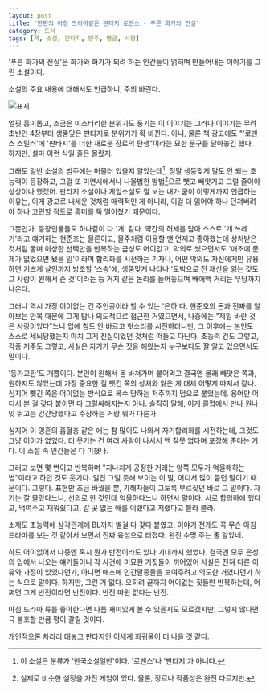 ```yaml
---
layout: post
title: "한편의 아침 드라마같은 판타지 로맨스 - 푸른 화가의 진실"
category: 도서
tags: [책, 소설, 판타지, 방주, 별글, 서평]
---
```


'푸른 화가의 진실'은 화가와 화가가 되려 하는 인간들이 얽히며 만들어내는 이야기를 그린 소설이다.

<div class="im im-warning">
소설의 주요 내용에 대해서도 언급하니, 주의 바란다.
</div>

![표지](https://lh3.googleusercontent.com/-odhxdMhiFZk/WZcnZKeUoaI/AAAAAAAAWSo/6vPyC24A7ngD0cqa2Em6IuZ2iKxDtrPlgCE0YBhgL/s480/truth-of-the-blue-painter-book.jpg)

얼핏 흥미롭고, 조금은 미스터리한 분위기도 풍기는 이 이야기는
그러나 이야기는 무려 초반인 4장부터 생뚱맞은 판타지로 분위기가 확 바뀐다.
아니, 물론 책 광고에도 "'로맨스 스릴러'에 '판타지'를 더한 새로운 장르의 탄생"이라는 묘한 문구를 달아놓긴 했다.
하지만, 설마 이런 식일 줄은 몰랐지.

그래도 일반 소설의 범주에는 머물러 있을지 알았는데[^1],
정말 생뚱맞게 말도 안 되는 초능력이 등장하고,
그걸 또 미연시에서나 나올법한 방법[^2]으로 뺏고 빼앗기고 그럴 줄이야 상상이나 했겠어.
판타지 소설이나 게임소설도 잘 보는 내가 굳이 이렇게까지 언급하는 이유는,
이게 광고로 내세운 것처럼 매력적인 게 아니라,
이걸 더 읽어야 하나 던져버려야 하나 고민할 정도로 흥미를 뚝 떨어쳤기 때문이다.

[^1]: 이 소설은 분류가 '한국소설일반'이다. '로맨스'나 '판타지'가 아니다.

[^2]: 실제로 비슷한 설정을 가진 게임이 있다. 물론, 장르나 작품성은 완전 다르지만.

그뿐인가.
등장인물들도 하나같이 다 '개' 같다.
약간의 허세를 담아 스스로 '개 쓰레기'라고 얘기하는 현준호는 물론이고,
물주처럼 이용할 땐 언제고 좋아했는데 상처받은 것처럼 굴며 이상한 선택만을 반복하는 금성도 어이없고,
악의로 썼으면서도 '애초에 문제가 없었으면 됐을 일'이라며 합리화를 시전하는 기자나,
어떤 악의도 자신에게만 유용하면 기쁘게 살인까지 방조할 '스승'에,
생뚱맞게 나타나 '도박으로 전 재산을 잃는 것도 그 사람이 원해서 준 것'이라는 둥 거지 같은 논리를 늘어놓으며 빼애액 거리는 무당까지 나온다.

그러나 역시 가장 어이없는 건 주인공이라 할 수 있는 '은하'다.
현준호의 돈과 진짜를 알아보는 안목 때문에 그게 탐나 의도적으로 접근한 거였으면서,
나중에는 "제일 바란 것은 사랑이었다"느니 입에 침도 안 바르고 헛소리를 시전하더니만,
그 이후에는 본인도 스스로 세뇌당했는지 마치 그게 진실이었던 것처럼 떠들고 다닌다.
초능력 건도 그렇고, 각종 저주도 그렇고,
사실은 자기가 무슨 짓을 해왔는지 누구보다도 잘 알고 있으면서도 말이다.

'등가교환'도 개뿔이다.
본인이 원해서 몸 바쳐가며 붙어먹고 결국엔 몰래 빼앗은 쪽과,
원하지도 않았는데 가장 중요한 걸 뺏긴 쪽의 상처와 잃은 게 대체 어떻게 따져서 같나.
심지어 뺏긴 쪽은 어이없는 방식으로 복수 당하는 저주까지 덤으로 붙었는데.
용어만 어디서 본 걸 갖다 붙이면 다 그럴싸해지는지 아나.
솔직히 말해, 이게 클럽에서 만나 원나잇 뛰고는 강간당했다고 주장하는 거랑 뭐가 다른가.

심지어 이 영혼의 흡혈충 같은 애는 참 많이도 나와서 자기합리화를 시전하는데, 그것도 그냥 어이가 없었다.
더 웃기는 건 여러 사람이 나서서 앤 잘못 없다며 포장해 준다는 거다.
이 소설 속 인간들은 다 미쳤나.

그러고 보면 몇 번이고 반복하며 "지나치게 공정한 거래는 양쪽 모두가 억울해하는 법"이라고 하던 것도 웃기다.
일견 그럴 듯해 보이는 이 말, 어디서 많이 듣던 말이기 때문이다.
그렇다.
표현만 조금 바꿨을 뿐, 가해자들이 그토록 부르짖던 바로 그 말이다.
자기는 잘 몰랐다느니, 선의로 한 것인데 억울하다느니 하면서 말이다.
서로 합의하에 했다고, 먹여주고 재워줬다고, 갈 곳 없는 애를 이랬다고 저랬다고 블라 블라.

소재도 초능력에 삼각관계에 BL까지 별걸 다 갖다 붙였고,
이야기 전개도 꼭 무슨 아침 드라마를 보는 것 같아서
보면서 진짜 육성으로 터졌다.
완전 수명 주는 줄 알았네.

하도 어이없어서 나중엔 혹시 뭔가 반전이라도 있나 기대까지 했었다.
결국엔 모두 은성의 입에서 나오는 얘기들이니
각 사건에 미묘한 거짓들이 끼어있어
사실은 전혀 다른 이유와 과정이 있었다던가,
아니면 애초에 인간말종들을 보여주려고 의도한 거였다던가 하는 식으로 말이다.
하지만, 그런 거 없다.
오히려 끝까지 어이없는 짓들만 반복하는데, 어쩌면 그게 반전이라면 반전이다.
반전 따윈 없다는 반전.

아침 드라마 류를 좋아한다면 나름 재미있게 볼 수 있을지도 모르겠지만,
그렇지 않다면 극 불호할 만큼 평이 갈릴 것이다.

개인적으론 차라리 대놓고 판타지인 이세계 회귀물이 더 나을 것 같다.
